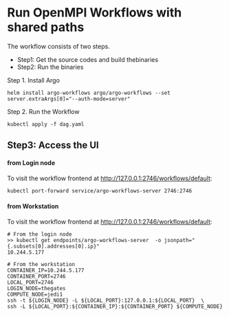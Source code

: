 # Run OpenMPI Workflows with shared paths

The workflow consists of two steps.
- Step1: Get the source codes and build thebinaries
- Step2: Run the binaries


Step 1. Install Argo

```shell
helm install argo-workflows argo/argo-workflows --set server.extraArgs[0]="--auth-mode=server"
```

Step 2. Run the Workflow

```shell
kubectl apply -f dag.yaml
```


## Step3: Access the UI

#### from Login node

To visit the workflow frontend at http://127.0.0.1:2746/workflows/default:
```bash
kubectl port-forward service/argo-workflows-server 2746:2746
```


#### from Workstation

To visit the workflow frontend at http://127.0.0.1:2746/workflows/default:

```shell
# From the login node
>> kubectl get endpoints/argo-workflows-server  -o jsonpath="{.subsets[0].addresses[0].ip}"
10.244.5.177

# From the workstation
CONTAINER_IP=10.244.5.177
CONTAINER_PORT=2746
LOCAL_PORT=2746
LOGIN_NODE=thegates
COMPUTE_NODE=jedi1
ssh -t ${LOGIN_NODE} -L ${LOCAL_PORT}:127.0.0.1:${LOCAL_PORT}  \
ssh -L ${LOCAL_PORT}:${CONTAINER_IP}:${CONTAINER_PORT} ${COMPUTE_NODE}
```
